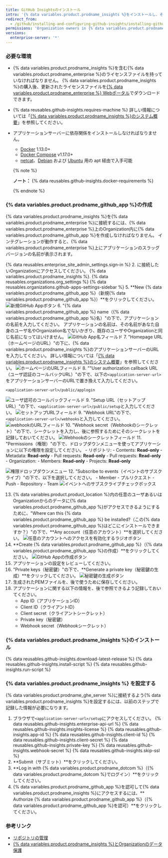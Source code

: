 ```yaml
---
title: GitHub Insightsのインストール
intro: '{% data variables.product.prodname_insights %}をインストールし、そのスタンドアローンアプリケーションを{% data variables.product.prodname_ghe_server %}に接続できます。'
redirect_from:
  - /github/installing-and-configuring-github-insights/installing-github-insights
permissions: 'Organization owners in {% data variables.product.prodname_enterprise %} with read permissions to the `github/insights-releases` repository and administrative access to the application server can install {% data variables.product.prodname_insights %}.'
versions:
  enterprise-server: '*'
---
```


### 必要な環境

- {% data variables.product.prodname_insights %}を含む{% data variables.product.prodname_enterprise %}のライセンスファイルを持っていなければなりません。 {% data variables.product.prodname_insights %}の購入後、更新されたライセンスファイルを[{% data variables.product.prodname_enterprise %} Webポータル](https://enterprise.github.com/download)でダウンロードできます。
- {% data reusables.github-insights.requires-machine %} 詳しい情報については「[{% data variables.product.prodname_insights %}のシステム概要](/github/installing-and-configuring-github-insights/system-overview-for-github-insights#requirements-for-running-github-insights)」を参照してください。
- アプリケーションサーバーに依存関係をインストールしなければなりません。
  - [Docker](https://docs.docker.com/install/) 1.13.0+
  - [Docker Compose](https://docs.docker.com/compose/install/) v1.17.0+
  - [netcat](http://netcat.sourceforge.net/)、[Debian](https://packages.debian.org/search?keywords=netcat) および [Ubuntu](https://packages.ubuntu.com/search?keywords=netcat&searchon=names) 用の apt 経由で入手可能

  {% note %}

  **ノート：** {% data reusables.github-insights.docker-requirements %}

  {% endnote %}

### {% data variables.product.prodname_github_app %}の作成

{% data variables.product.prodname_insights %}を{% data variables.product.prodname_enterprise %}に接続するには、{% data variables.product.prodname_enterprise %}上のOrganization内に{% data variables.product.prodname_github_app %}を作成しなければなりません。 インテグレーションが動作すると、{% data variables.product.prodname_enterprise %}上にアプリケーションのスラッグバージョンの名前が表示されます。

{% data reusables.enterprise_site_admin_settings.sign-in %}
2. に接続したいOrganizationにアクセスしてください。
{% data variables.product.prodname_insights %}.
{% data reusables.organizations.org_settings %}
{% data reusables.organizations.github-apps-settings-sidebar %}
5. **New {% data variables.product.prodname_github_app %}（新規{% data variables.product.prodname_github_app %}）**をクリックしてください。 ![新規GitHub Appボタン](/assets/images/github-apps/github_apps_new.png)
6. "{% data variables.product.prodname_github_app %} name（{% data variables.product.prodname_github_app %}名）"の下で、アプリケーションの名前を入力してください。 アプリケーションの名前は、その名前があなた自身のユーザ名やOrganization名でないかぎり、既存のユーザやOrganizationと同じ名前になってはいけません。 ![GitHub App名フィールド](/assets/images/github-apps/github_apps_app_name.png)
7. "Homepage URL（ホームページのURL）"の下に、{% data variables.product.prodname_insights %}のアプリケーションサーバーのURLを入力してください。 詳しい情報については「[{% data variables.product.prodname_insights %}のシステム概要](/insights/installing-and-configuring-github-insights/system-overview-for-github-insights#requirements-for-running-github-insights)」を参照してください。 ![ホームページのURLフィールド](/assets/images/github-apps/github_apps_homepage_url.png)
8. ""User authorization callback URL（ユーザ認証のコールバックURL）"の下で、以下の`<application-server-url>`をアプリケーションサーバーのURLで置き換えて入力してください。
   ```
   <application-server-url>/public/applogin
   ```
   ![ユーザ認可のコールバックフィールド](/assets/images/github-apps/github_apps_user_authorization.png)
9. "Setup URL（セットアップURL）"の下で、`<application-server-url>/public/setup`と入力してください。 ![セットアップURLフィールド](/assets/images/help/apps/github-apps-setup-url.png)
9. "Webhook URL"の下で、 `<application-server-url>/webhooks`と入力してください。 ![webhookのURLフィールド](/assets/images/github-apps/github_apps_webhook_url.png)
10. "Webhook secret（Webhookのシークレット）"の下で、シークレットを入力し、後に参照するためにそのシークレットを記録しておいてください。 ![Webhookのシークレットフィールド](/assets/images/github-apps/github_apps_webhook_secret.png)
11. "Permissions（権限）"の下で、ドロップダウンメニューを使ってアプリケーションに以下の権限を設定してください。
    - リポジトリ:
      - Contents: **Read-only**
      - Metadata: **Read-only**
      - Pull requests: **Read-only**
      - Pull requests: **Read-only**
    - Organization:
      - Members: **Read-only**
      - Projects: **Read-only**

  ![権限ドロップダウンメニュー](/assets/images/help/apps/github_apps_new_permissions_post2dot13.png)
12. "Subscribe to events（イベントのサブスクライブ）"の下で、以下を選択してください。
    - Member
    - プルリクエスト
    - Push
    - Repository
    - Team ![イベントへのサブスクライブチェックボックス](/assets/images/help/apps/github_apps_subscribe_to_events_pr_push_repository.png)

13. {% data variables.product.product_location %}内の任意のユーザあるいはOrganizationからのデータに{% data variables.product.prodname_github_app %}がアクセスできるようにするために、"Where can this {% data variables.product.prodname_github_app %} be installed?（この{% data variables.product.prodname_github_app %}はどこにインストールできますか？）"の下で、**Any account（任意のアカウント）**を選択してください。 ![任意のアカウントへのアクセスを有効化するラジオボタン](/assets/images/help/apps/github_apps_installation_options_any_account.png)
14. **Create {% data variables.product.prodname_github_app %}（{% data variables.product.prodname_github_app %}の作成）**をクリックしてください。 ![GitHub Appの作成ボタン](/assets/images/github-apps/github_apps_create_github_app.png)
15. アプリケーションの設定をレビューしてください。
16. "Private keys（秘密鍵）"の下で、**Generate a private key（秘密鍵の生成）**をクリックしてください。 ![秘密鍵の生成ボタン](/assets/images/help/apps/generate-private-key.png)
17. 生成されたPEMファイルを、後で使うために保存してください。
18. アプリケーションに関する以下の情報を、後で参照できるよう記録しておいてください。
    - App ID（アプリケーションID）
    - Client ID（クライアントID）
    - Client secret（クライアントシークレット）
    - Private key（秘密鍵）
    - Webhook secret（Webhookシークレット）

### {% data variables.product.prodname_insights %}のインストール

{% data reusables.github-insights.download-latest-release %}
{% data reusables.github-insights.install-script %}
{% data reusables.github-insights.run-script %}

### {% data variables.product.prodname_insights %} を設定する

{% data variables.product.prodname_ghe_server %}に接続するよう{% data variables.product.prodname_insights %}を設定するには、以前のステップで記録した情報が必要になります。

1. ブラウザで`<application-server-url>/setup`にアクセスしてください。
{% data reusables.github-insights.enterprise-api-url %}
{% data reusables.github-insights.insights-license %}
{% data reusables.github-insights.app-id %}
{% data reusables.github-insights.client-id %}
{% data reusables.github-insights.client-secret %}
{% data reusables.github-insights.private-key %}
{% data reusables.github-insights.webhook-secret %}
{% data reusables.github-insights.skip-ssl %}
11. **Submit（サブミット）**をクリックしてください。
12. **Log in with {% data variables.product.prodname_dotcom %}（{% data variables.product.prodname_dotcom %}でログイン）**をクリックしてください。
13. {% data variables.product.prodname_github_app %}を認可して{% data variables.product.prodname_insights %}にアクセスするには、** Authorize {% data variables.product.prodname_github_app %}（{% data variables.product.prodname_github_app %}を認可）**をクリックしてください。

### 参考リンク

- [リポジトリの管理](/insights/installing-and-configuring-github-insights/managing-repositories)
- <a href="/github/site-policy/github-insights-and-data-protection-for-your-organization" class="dotcom-only">{% data variables.product.prodname_insights %}とOrganizationのデータ保護</a>
